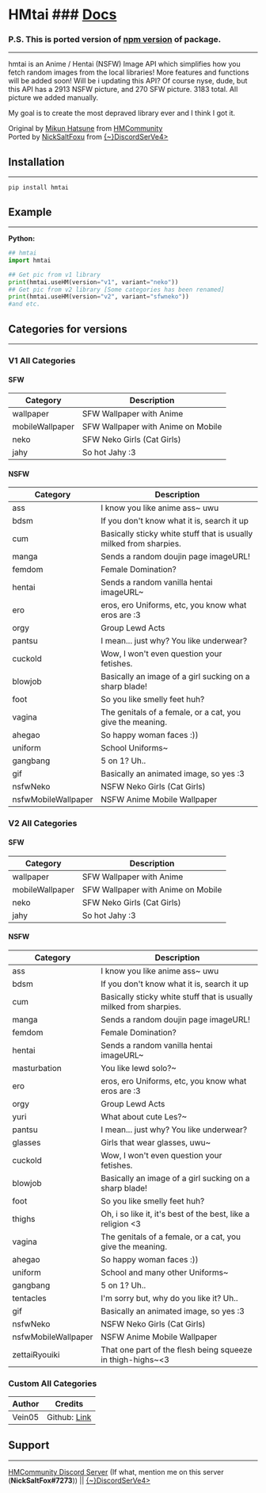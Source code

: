 # HMtai ### [Docs](https://nicksaltfoxu.gitbook.io/nicksaltfoxu-docs/hmtai-port-api/hmtai-port-guide)
### P.S. This is ported version of [npm version](https://www.npmjs.com/package/hmtai) of package.
--------
hmtai is an Anime / Hentai (NSFW) Image API which simplifies how you fetch random images from the local libraries! More features and functions will be added soon!
Will be i updating this API? Of course nyse, dude, but this API has a 2913 NSFW picture, and 270 SFW picture. 3183 total. All picture we added manually.

My goal is to create the most depraved library ever and I think I got it.

Original by [Mikun Hatsune](https://discord.bio/p/hatsunemikun) from [HMCommunity](https://discord.gg/8Cey77R)  
Ported by [NickSaltFoxu](https://discord.bio/p/nicksalty) from [{~}DiscordSerVe4>](https://discord.com/invite/w9WQgSCxwe)  

## Installation
--------
```
pip install hmtai
```  
## Example
--------
**Python:**
```py
## hmtai
import hmtai

## Get pic from v1 library
print(hmtai.useHM(version="v1", variant="neko"))
## Get pic from v2 library [Some categories has been renamed]
print(hmtai.useHM(version="v2", variant="sfwneko"))
#and etc.
```
## Categories for versions
--------
### V1 All Categories
#### SFW
Category | Description
------------ | -------------
wallpaper | SFW Wallpaper with Anime
mobileWallpaper | SFW Wallpaper with Anime on Mobile
neko | SFW Neko Girls (Cat Girls)
jahy | So hot Jahy :3

#### NSFW
Category | Description
------------ | -------------
ass | I know you like anime ass~ uwu
bdsm | If you don't know what it is, search it up
cum | Basically sticky white stuff that is usually milked from sharpies.
manga | Sends a random doujin page imageURL!
femdom | Female Domination?
hentai | Sends a random vanilla hentai imageURL~
ero | eros, ero Uniforms, etc, you know what eros are :3
orgy | Group Lewd Acts
pantsu | I mean... just why? You like underwear?
cuckold | Wow, I won't even question your fetishes.
blowjob | Basically an image of a girl sucking on a sharp blade!
foot | So you like smelly feet huh?
vagina | The genitals of a female, or a cat, you give the meaning.
ahegao | So happy woman faces :))
uniform | School Uniforms~
gangbang | 5 on 1? Uh..
gif | Basically an animated image, so yes :3
nsfwNeko | NSFW Neko Girls (Cat Girls)
nsfwMobileWallpaper | NSFW Anime Mobile Wallpaper

### V2 All Categories
#### SFW
Category | Description
------------ | -------------
wallpaper | SFW Wallpaper with Anime
mobileWallpaper | SFW Wallpaper with Anime on Mobile
neko | SFW Neko Girls (Cat Girls)
jahy | So hot Jahy :3

#### NSFW
Category | Description
------------ | -------------
ass | I know you like anime ass~ uwu
bdsm | If you don't know what it is, search it up
cum | Basically sticky white stuff that is usually milked from sharpies.
manga | Sends a random doujin page imageURL!
femdom | Female Domination?
hentai | Sends a random vanilla hentai imageURL~
masturbation | You like lewd solo?~
ero | eros, ero Uniforms, etc, you know what eros are :3
orgy | Group Lewd Acts
yuri | What about cute Les?~
pantsu | I mean... just why? You like underwear?
glasses | Girls that wear glasses, uwu~
cuckold | Wow, I won't even question your fetishes.
blowjob | Basically an image of a girl sucking on a sharp blade!
foot | So you like smelly feet huh?
thighs | Oh, i so like it, it's best of the best, like a religion <3
vagina | The genitals of a female, or a cat, you give the meaning.
ahegao | So happy woman faces :))
uniform | School and many other Uniforms~
gangbang | 5 on 1? Uh..
tentacles | I'm sorry but, why do you like it? Uh..
gif | Basically an animated image, so yes :3
nsfwNeko | NSFW Neko Girls (Cat Girls)
nsfwMobileWallpaper | NSFW Anime Mobile Wallpaper
zettaiRyouiki | That one part of the flesh being squeeze in thigh-highs~<3

### Custom All Categories
Author | Credits
------------ | -------------
Vein05 | Github: [Link](https://github.com/Vein05) || Discord: Vein#8177

## Support
--------
[HMCommunity Discord Server](https://discord.gg/8Cey77R) (If what, mention me on this server (**NickSaltFox#7273**)) || [{~}DiscordSerVe4>](https://discord.com/invite/w9WQgSCxwe)
